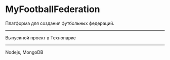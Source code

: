 # MyFootballFederation
Платформа для создания футбольных федераций.
<hr>
Выпускной проект в Технопарке
<hr>
Nodejs, MongoDB
